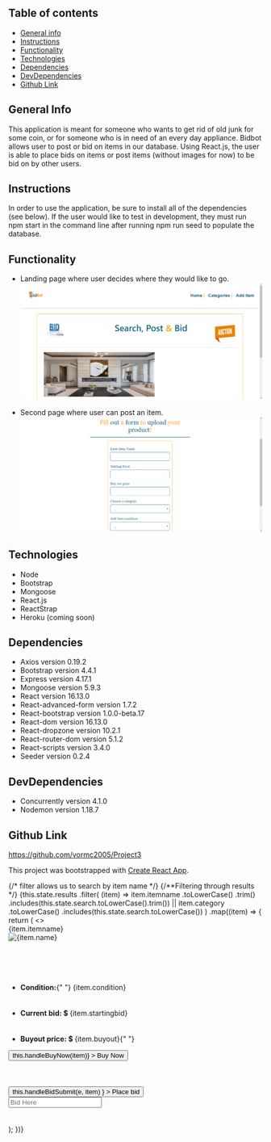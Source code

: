 ## Table of contents

- [General info](#general-info)
- [Instructions](#instructions)
- [Functionality](#functionality)
- [Technologies](#technologies)
- [Dependencies](#dependencies)
- [DevDependencies](#devdependencies)
- [Github Link](#github-link)

## General Info

This application is meant for someone who wants to get rid of old junk for some coin, or for someone who is in need of an every day appliance. Bidbot allows user to post or bid on items in our database. Using React.js, the user is able to place bids on items or post items (without images for now) to be bid on by other users.

## Instructions

In order to use the application, be sure to install all of the dependencies (see below). If the user would like to test in development, they must run npm start in the command line after running npm run seed to populate the database.

## Functionality

- Landing page where user decides where they would like to go.
  ![first example of working application](https://github.com/vormc2005/Project3/blob/master/client/public/images/bidbot1.png)

- Second page where user can post an item.
  ![second example of working application](https://github.com/vormc2005/Project3/blob/master/client/public/images/bidbot2.png)

## Technologies

- Node
- Bootstrap
- Mongoose
- React.js
- ReactStrap
- Heroku (coming soon)

## Dependencies

- Axios version 0.19.2
- Bootstrap version 4.4.1
- Express version 4.17.1
- Mongoose version 5.9.3
- React version 16.13.0
- React-advanced-form version 1.7.2
- React-bootstrap version 1.0.0-beta.17
- React-dom version 16.13.0
- React-dropzone version 10.2.1
- React-router-dom version 5.1.2
- React-scripts version 3.4.0
- Seeder version 0.2.4

## DevDependencies

- Concurrently version 4.1.0
- Nodemon version 1.18.7

## Github Link

https://github.com/vormc2005/Project3

This project was bootstrapped with [Create React App](https://github.com/facebook/create-react-app).

<div className="container">
                <div className="row">
                  {/* filter allows us to search by item name */}
                  {/**Filtering through results */}
                  {this.state.results
                    .filter(
                      (item) =>
                        item.itemname
                          .toLowerCase()
                          .trim()
                          .includes(this.state.search.toLowerCase().trim()) ||
                        item.category
                          .toLowerCase()
                          .includes(this.state.search.toLowerCase())
                    )
                    .map((item) => {
                      return (
                        <>
                          <div className="col-xsm-12 col-md-4 col-sm-12">
                            <div className="card item-card">
                              <div className="row">
                                <div className="col-4">
                                  <nav className="card-title">
                                    {item.itemname}
                                  </nav>
                                  <img
                                    src={item.image}
                                    className="card-img"
                                    alt={item.name}
                                  />
                                </div>
                                <br></br>
                                <div className="content">
                                  <ul>
                                    <br></br>
                                    <li key={item.toString()}>
                                      <strong>Condition:</strong>{" "}
                                      {item.condition}
                                    </li>
                                    <br></br>
                                    <li key={item.toString()}>
                                      <strong>Current bid: $ </strong>
                                      {item.startingbid}
                                    </li>
                                    <br></br>
                                    <li key={item.toString()}>
                                      <strong>Buyout price: $ </strong>
                                      {item.buyout}{" "}
                                    </li>
                                  </ul>
                                  <button
                                    className="btn btn-outline-secondary buy"
                                    onClick={() => this.handleBuyNow(item)}
                                  >
                                    Buy Now
                                  </button>
                                  <br></br>
                                  <br></br>
                                  <button
                                    className="btn btn-outline-secondary bid"
                                    type="text"
                                    onClick={(e) =>
                                      this.handleBidSubmit(e, item)
                                    }
                                  >
                                    Place bid
                                  </button>
                                  <form>
                                    <div className="form-row">
                                      <div className="form-group col-sm-8">
                                        <input
                                          id={item._id}
                                          type="number"
                                          className="form-control placeBid"
                                          name={item._id}
                                          value={
                                            this.state.highestbid[item._id]
                                          }
                                          placeholder="Bid Here"
                                          onChange={this.handleBidPriceInput}
                                        />
                                      </div>
                                    </div>
                                  </form>
                                </div>
                              </div>
                            </div>
                            <br></br>
                          </div>
                        </>
                      );
                    })}
                </div>
              </div>
